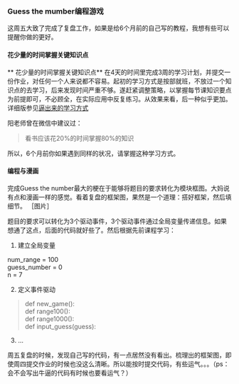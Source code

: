 ### Guess the mumber编程游戏 

这周五大致了完成了复盘工作，如果是给6个月前的自己写的教程，我想有些可以提醒你做的更好。

#### 花少量的时间掌握关键知识点
** 花少量的时间掌握关键知识点**  在4天的时间里完成3周的学习计划，并提交一份作业，对任何一个人来说都不容易。起初的学习方式是按部就班，不放过一个知识点的去学习，后来发现时间严重不够。遂赶紧调整策略，以掌握每节课知识要点为前提即可，不必顾全，在实际应用中反复练习。从效果来看，后一种似乎更加。详细版参见[逼出来的学习方式](。。。)  

阳老师曾在微信中建议过：
> 看书应该花20%的时间掌握80%的知识    

所以，6个月前你如果遇到同样的状况，请掌握这种学习方式。


#### 编程与漫画
完成Guess the number最大的梗在于能够将题目的要求转化为模块框图。大妈说有点和漫画一样的感觉。看着复盘的框架图，果然是一个道理：搭好框架，然后填细节。
［图片］

题目的要求可以转化为3个驱动事件，3个驱动事件通过全局变量传递信息。如果想通了这点，后面的代码就好些了。然后根据先前课程学习： 
 
1. 建立全局变量
>
num_range = 100  
guess_number = 0  
n = 7
 
2. 定义事件驱动  
>def new_game():   
>def range100():  
>def range1000():  
>def input_guess(guess):  

3. ...
 
周五复盘的时候，发现自己写的代码，有一点居然没有看出。梳理出的框架图，即使周四提交作业的时候也没这么清晰。所以能按时提交代码，有些运气。。。（ps：会不会写出牛逼的代码有时候也要看运气？）  


